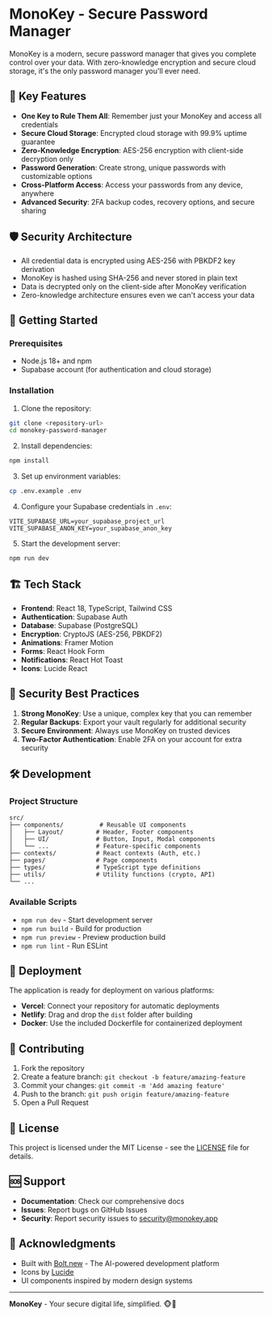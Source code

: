 # MonoKey - Secure Password Manager

MonoKey is a modern, secure password manager that gives you complete control over your data. With zero-knowledge encryption and secure cloud storage, it's the only password manager you'll ever need.

## 🔑 Key Features

- **One Key to Rule Them All**: Remember just your MonoKey and access all credentials
- **Secure Cloud Storage**: Encrypted cloud storage with 99.9% uptime guarantee
- **Zero-Knowledge Encryption**: AES-256 encryption with client-side decryption only
- **Password Generation**: Create strong, unique passwords with customizable options
- **Cross-Platform Access**: Access your passwords from any device, anywhere
- **Advanced Security**: 2FA backup codes, recovery options, and secure sharing

## 🛡️ Security Architecture

- All credential data is encrypted using AES-256 with PBKDF2 key derivation
- MonoKey is hashed using SHA-256 and never stored in plain text
- Data is decrypted only on the client-side after MonoKey verification
- Zero-knowledge architecture ensures even we can't access your data

## 🚀 Getting Started

### Prerequisites

- Node.js 18+ and npm
- Supabase account (for authentication and cloud storage)

### Installation

1. Clone the repository:
```bash
git clone <repository-url>
cd monokey-password-manager
```

2. Install dependencies:
```bash
npm install
```

3. Set up environment variables:
```bash
cp .env.example .env
```

4. Configure your Supabase credentials in `.env`:
```env
VITE_SUPABASE_URL=your_supabase_project_url
VITE_SUPABASE_ANON_KEY=your_supabase_anon_key
```

5. Start the development server:
```bash
npm run dev
```

## 🏗️ Tech Stack

- **Frontend**: React 18, TypeScript, Tailwind CSS
- **Authentication**: Supabase Auth
- **Database**: Supabase (PostgreSQL)
- **Encryption**: CryptoJS (AES-256, PBKDF2)
- **Animations**: Framer Motion
- **Forms**: React Hook Form
- **Notifications**: React Hot Toast
- **Icons**: Lucide React

## 🔐 Security Best Practices

1. **Strong MonoKey**: Use a unique, complex key that you can remember
2. **Regular Backups**: Export your vault regularly for additional security
3. **Secure Environment**: Always use MonoKey on trusted devices
4. **Two-Factor Authentication**: Enable 2FA on your account for extra security

## 🛠️ Development

### Project Structure

```
src/
├── components/          # Reusable UI components
│   ├── Layout/         # Header, Footer components
│   ├── UI/             # Button, Input, Modal components
│   └── ...             # Feature-specific components
├── contexts/           # React contexts (Auth, etc.)
├── pages/              # Page components
├── types/              # TypeScript type definitions
├── utils/              # Utility functions (crypto, API)
└── ...
```

### Available Scripts

- `npm run dev` - Start development server
- `npm run build` - Build for production
- `npm run preview` - Preview production build
- `npm run lint` - Run ESLint

## 🚀 Deployment

The application is ready for deployment on various platforms:

- **Vercel**: Connect your repository for automatic deployments
- **Netlify**: Drag and drop the `dist` folder after building
- **Docker**: Use the included Dockerfile for containerized deployment

## 🤝 Contributing

1. Fork the repository
2. Create a feature branch: `git checkout -b feature/amazing-feature`
3. Commit your changes: `git commit -m 'Add amazing feature'`
4. Push to the branch: `git push origin feature/amazing-feature`
5. Open a Pull Request

## 📄 License

This project is licensed under the MIT License - see the [LICENSE](LICENSE) file for details.

## 🆘 Support

- **Documentation**: Check our comprehensive docs
- **Issues**: Report bugs on GitHub Issues
- **Security**: Report security issues to security@monokey.app

## 🙏 Acknowledgments

- Built with [Bolt.new](https://bolt.new) - The AI-powered development platform
- Icons by [Lucide](https://lucide.dev)
- UI components inspired by modern design systems

---

**MonoKey** - Your secure digital life, simplified. 🐵🔑
